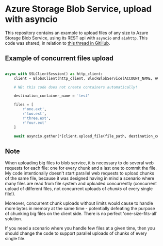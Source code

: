 # Azure Storage Blob Service, upload with asyncio
This repository contains an example to upload files of any size to Azure Storage Blob Service, using its REST api with `asyncio` and `aiohttp`.
This code was shared, in relation to [this thread in GitHub](https://github.com/Azure/azure-storage-python/issues/534#issuecomment-451260323).

## Example of concurrent files upload

```python

async with SSLClientSession() as http_client:
    client = BlobsClient(http_client, BlockBlobService(ACCOUNT_NAME, ACCOUNT_KEY))

    # NB: this code does not create containers automatically!

    destination_container_name = 'test'

    files = [
        r'one.ext',
        r'two.ext',
        r'three.ext',
        r'four.ext'
    ]

    await asyncio.gather(*[client.upload_file(file_path, destination_container_name) for file_path in files])
```

## Note
When uploading big files to blob service, it is necessary to do several web requests for each file: one for every chunk and a
last one to commit the file. My code intentionally doesn't start parallel web requests to upload chunks of the same file,
because it was designed having in mind a scenario where many files are read from file system and uploaded concurrently (concurrent upload of different files,
not concurrent uploads of _chunks_ of every single file!).

Moreover, concurrent chunk uploads without limits would cause to handle more bytes in memory at the same time - potentially defeating the purpose of chunking big files
on the client side. There is no perfect 'one-size-fits-all' solution.

If you need a scenario where you handle few files at a given time, then you should change the code to support parallel uploads
of chunks of every single file.
